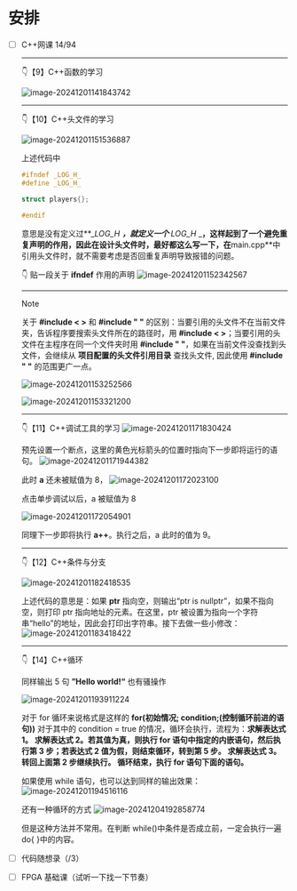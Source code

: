 # 安排

- [ ] C++网课 14/94

  ---

  👇【9】C++函数的学习

  ![image-20241201141843742](image/image-20241201141843742.png)

  ---

  👇【10】C++头文件的学习

  ![image-20241201151536887](image/image-20241201151536887.png)

  上述代码中

  ```c++
  #ifndef _LOG_H_
  #define _LOG_H_
  
  struct players{};
  
  #endif
  ```

  意思是没有定义过**__LOG_H_ _**，就定义一个**_ _LOG_H_ _**，这样起到了一个避免重复声明的作用，因此在设计头文件时，最好都这么写一下，在**main.cpp**中引用头文件时，就不需要考虑是否回重复声明导致报错的问题。

  👇 贴一段关于 **ifndef** 作用的声明
  ![image-20241201152342567](image/image-20241201152342567.png)

  ---

  > [!NOTE]
  >
  > 关于 **#include < >** 和 **#include " "** 的区别：当要引用的头文件不在当前文件夹，告诉程序要搜索头文件所在的路径时，用 **#include < >**；当要引用的头文件在主程序在同一个文件夹时用 **#include " "**，如果在当前文件没查找到头文件，会继续从 **项目配置的头文件引用目录** 查找头文件, 因此使用 **#include " "** 的范围更广一点。
  >
  > ![image-20241201153252566](image/image-20241201153252566.png)
  >
  > ![image-20241201153321200](image/image-20241201153321200.png)

  ---

  👇【11】C++调试工具的学习
  ![image-20241201171830424](image/image-20241201171830424.png)

  预先设置一个断点，这里的黄色光标箭头的位置时指向下一步即将运行的语句。
  ![image-20241201171944382](image/image-20241201171944382.png)

  此时 **a** 还未被赋值为 8，
  ![image-20241201172023100](image/image-20241201172023100.png)

  点击单步调试以后，a 被赋值为 8

  ![image-20241201172054901](image/image-20241201172054901.png)

  同理下一步即将执行 **a++**。执行之后，a 此时的值为 9。

  ---

  👇【12】C++条件与分支

  ![image-20241201182418535](image/image-20241201182418535.png)

  上述代码的意思是：如果 **ptr** 指向空，则输出“ptr is nullptr”，如果不指向空，则打印 ptr 指向地址的元素。在这里，ptr 被设置为指向一个字符串“hello”的地址，因此会打印出字符串。接下去做一些小修改：
  ![image-20241201183418422](image/image-20241201183418422.png)

  ---

  👇【14】C++循环

  同样输出 5 句 **”Hello world!“** 也有骚操作

  ![image-20241201193911224](image/image-20241201193911224.png)

  对于 for 循环来说格式是这样的 **for(初始情况; condition;(控制循环前进的语句))** 对于其中的 condition = true 的情况，循环会执行，流程为：**求解表达式 1。
  求解表达式 2。若其值为真，则执行 for 语句中指定的内嵌语句，然后执行第 3 步；若表达式 2 值为假，则结束循环，转到第 5 步。
  求解表达式 3。
  转回上面第 2 步继续执行。
  循环结束，执行 for 语句下面的语句。**

  如果使用 while 语句，也可以达到同样的输出效果：
  ![image-20241201194516116](image/image-20241201194516116.png)

  还有一种循环的方式
  ![image-20241204192858774](image/image-20241204192858774.png)

  但是这种方法并不常用。在判断 while()中条件是否成立前，一定会执行一遍 do{ }中的内容。

- [ ] 代码随想录（/3）

- [ ] FPGA 基础课（试听一下找一下节奏）

  